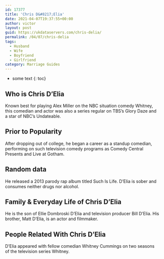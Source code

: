 ```yaml
---
id: 17377
title: 'Chris D&#8217;Elia'
date: 2021-04-07T19:37:55+00:00
author: victor
layout: post
guid: https://ukdataservers.com/chris-delia/
permalink: /04/07/chris-delia
tags:
  - Husband
  - Wife
  - Boyfriend
  - Girlfriend
category: Marriage Guides
---
```


* some text
{: toc}


## Who is Chris D&#8217;Elia



Known best for playing Alex Miller on the NBC situation comedy Whitney, this comedian and actor was also a series regular on TBS&#8217;s Glory Daze and a star of NBC&#8217;s Undateable.

                
                
                
## Prior to Popularity



After dropping out of college, he began a career as a standup comedian, performing on such television comedy programs as Comedy Central Presents and Live at Gotham.

                
                
                
## Random data



He released a 2013 parody rap album titled Such Is Life. D&#8217;Elia is sober and consumes neither drugs nor alcohol. 

                
                
                
## Family & Everyday Life of Chris D&#8217;Elia



He is the son of Ellie Dombroski D&#8217;Elia and television producer Bill D&#8217;Elia. His brother, Matt D&#8217;Elia, is an actor and filmmaker.

                
                
                
## People Related With Chris D&#8217;Elia



D&#8217;Elia appeared with fellow comedian Whitney Cummings on two seasons of the television series Whitney.

                
              
            
          
          
          